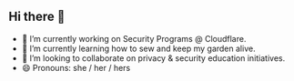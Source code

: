 ## Hi there 👋

- 🔭 I’m currently working on Security Programs @ Cloudflare.
- 🌱 I’m currently learning how to sew and keep my garden alive.
- 👯 I’m looking to collaborate on privacy & security education initiatives.
- 😄 Pronouns: she / her / hers
